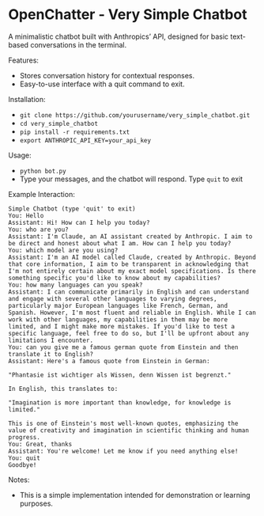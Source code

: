 # OpenChatter - Very Simple Chatbot

A minimalistic chatbot built with Anthropics’ API, designed for basic text-based conversations in the terminal.

Features:
- Stores conversation history for contextual responses.
- Easy-to-use interface with a quit command to exit.

Installation:
- `git clone https://github.com/yourusername/very_simple_chatbot.git`
- `cd very_simple_chatbot`
- `pip install -r requirements.txt`
- `export ANTHROPIC_API_KEY=your_api_key`

Usage:
- `python bot.py`
- Type your messages, and the chatbot will respond. Type `quit` to exit

Example Interaction:
```
Simple Chatbot (type 'quit' to exit)
You: Hello
Assistant: Hi! How can I help you today?
You: who are you? 
Assistant: I'm Claude, an AI assistant created by Anthropic. I aim to be direct and honest about what I am. How can I help you today?
You: which model are you using? 
Assistant: I'm an AI model called Claude, created by Anthropic. Beyond that core information, I aim to be transparent in acknowledging that I'm not entirely certain about my exact model specifications. Is there something specific you'd like to know about my capabilities?
You: how many languages can you speak? 
Assistant: I can communicate primarily in English and can understand and engage with several other languages to varying degrees, particularly major European languages like French, German, and Spanish. However, I'm most fluent and reliable in English. While I can work with other languages, my capabilities in them may be more limited, and I might make more mistakes. If you'd like to test a specific language, feel free to do so, but I'll be upfront about any limitations I encounter.
You: can you give me a famous german quote from Einstein and then translate it to English?
Assistant: Here's a famous quote from Einstein in German:

"Phantasie ist wichtiger als Wissen, denn Wissen ist begrenzt."

In English, this translates to:

"Imagination is more important than knowledge, for knowledge is limited."

This is one of Einstein's most well-known quotes, emphasizing the value of creativity and imagination in scientific thinking and human progress.
You: Great, thanks 
Assistant: You're welcome! Let me know if you need anything else!
You: quit
Goodbye!
```

Notes:
- This is a simple implementation intended for demonstration or learning purposes.

